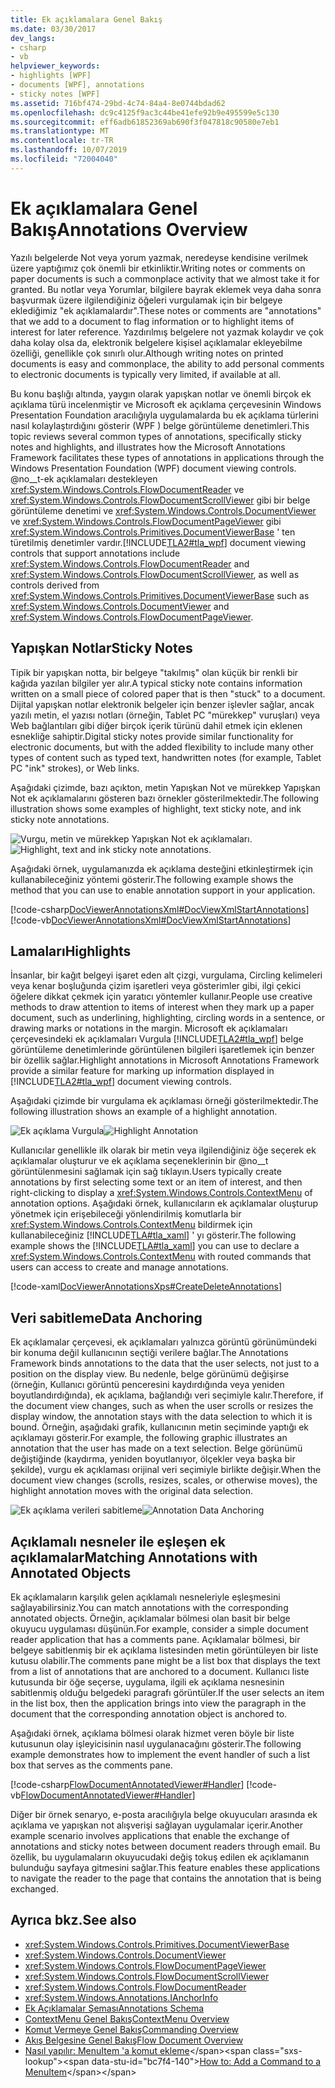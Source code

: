 ```yaml
---
title: Ek açıklamalara Genel Bakış
ms.date: 03/30/2017
dev_langs:
- csharp
- vb
helpviewer_keywords:
- highlights [WPF]
- documents [WPF], annotations
- sticky notes [WPF]
ms.assetid: 716bf474-29bd-4c74-84a4-8e0744bdad62
ms.openlocfilehash: dc9c4125f9ac3c44be41efe92b9e495599e5c130
ms.sourcegitcommit: eff6adb61852369ab690f3f047818c90580e7eb1
ms.translationtype: MT
ms.contentlocale: tr-TR
ms.lasthandoff: 10/07/2019
ms.locfileid: "72004040"
---
```

# <a name="annotations-overview"></a><span data-ttu-id="bc7f4-102">Ek açıklamalara Genel Bakış</span><span class="sxs-lookup"><span data-stu-id="bc7f4-102">Annotations Overview</span></span>
<span data-ttu-id="bc7f4-103">Yazılı belgelerde Not veya yorum yazmak, neredeyse kendisine verilmek üzere yaptığımız çok önemli bir etkinliktir.</span><span class="sxs-lookup"><span data-stu-id="bc7f4-103">Writing notes or comments on paper documents is such a commonplace activity that we almost take it for granted.</span></span> <span data-ttu-id="bc7f4-104">Bu notlar veya Yorumlar, bilgilere bayrak eklemek veya daha sonra başvurmak üzere ilgilendiğiniz öğeleri vurgulamak için bir belgeye eklediğimiz "ek açıklamalardır".</span><span class="sxs-lookup"><span data-stu-id="bc7f4-104">These notes or comments are "annotations" that we add to a document to flag information or to highlight items of interest for later reference.</span></span> <span data-ttu-id="bc7f4-105">Yazdırılmış belgelere not yazmak kolaydır ve çok daha kolay olsa da, elektronik belgelere kişisel açıklamalar ekleyebilme özelliği, genellikle çok sınırlı olur.</span><span class="sxs-lookup"><span data-stu-id="bc7f4-105">Although writing notes on printed documents is easy and commonplace, the ability to add personal comments to electronic documents is typically very limited, if available at all.</span></span>  
  
 <span data-ttu-id="bc7f4-106">Bu konu başlığı altında, yaygın olarak yapışkan notlar ve önemli birçok ek açıklama türü incelenmiştir ve Microsoft ek açıklama çerçevesinin Windows Presentation Foundation aracılığıyla uygulamalarda bu ek açıklama türlerini nasıl kolaylaştırdığını gösterir (WPF ) belge görüntüleme denetimleri.</span><span class="sxs-lookup"><span data-stu-id="bc7f4-106">This topic reviews several common types of annotations, specifically sticky notes and highlights, and illustrates how the Microsoft Annotations Framework facilitates these types of annotations in applications through the Windows Presentation Foundation (WPF) document viewing controls.</span></span>  <span data-ttu-id="bc7f4-107">@no__t-ek açıklamaları destekleyen <xref:System.Windows.Controls.FlowDocumentReader> ve <xref:System.Windows.Controls.FlowDocumentScrollViewer> gibi bir belge görüntüleme denetimi ve <xref:System.Windows.Controls.DocumentViewer> ve <xref:System.Windows.Controls.FlowDocumentPageViewer> gibi <xref:System.Windows.Controls.Primitives.DocumentViewerBase> ' ten türetilmiş denetimler vardır.</span><span class="sxs-lookup"><span data-stu-id="bc7f4-107">[!INCLUDE[TLA2#tla_wpf](../../../../includes/tla2sharptla-wpf-md.md)] document viewing controls that support annotations include <xref:System.Windows.Controls.FlowDocumentReader> and <xref:System.Windows.Controls.FlowDocumentScrollViewer>, as well as controls derived from <xref:System.Windows.Controls.Primitives.DocumentViewerBase> such as <xref:System.Windows.Controls.DocumentViewer> and <xref:System.Windows.Controls.FlowDocumentPageViewer>.</span></span>  

<a name="caf1_type_stickynotes"></a>   
## <a name="sticky-notes"></a><span data-ttu-id="bc7f4-108">Yapışkan Notlar</span><span class="sxs-lookup"><span data-stu-id="bc7f4-108">Sticky Notes</span></span>  
 <span data-ttu-id="bc7f4-109">Tipik bir yapışkan notta, bir belgeye "takılmış" olan küçük bir renkli bir kağıda yazılan bilgiler yer alır.</span><span class="sxs-lookup"><span data-stu-id="bc7f4-109">A typical sticky note contains information written on a small piece of colored paper that is then "stuck" to a document.</span></span> <span data-ttu-id="bc7f4-110">Dijital yapışkan notlar elektronik belgeler için benzer işlevler sağlar, ancak yazılı metin, el yazısı notları (örneğin, Tablet PC "mürekkep" vuruşları) veya Web bağlantıları gibi diğer birçok içerik türünü dahil etmek için eklenen esnekliğe sahiptir.</span><span class="sxs-lookup"><span data-stu-id="bc7f4-110">Digital sticky notes provide similar functionality for electronic documents, but with the added flexibility to include many other types of content such as typed text, handwritten notes (for example, Tablet PC "ink" strokes), or Web links.</span></span>  
  
 <span data-ttu-id="bc7f4-111">Aşağıdaki çizimde, bazı açıkton, metin Yapışkan Not ve mürekkep Yapışkan Not ek açıklamalarını gösteren bazı örnekler gösterilmektedir.</span><span class="sxs-lookup"><span data-stu-id="bc7f4-111">The following illustration shows some examples of highlight, text sticky note, and ink sticky note annotations.</span></span>  
  
 <span data-ttu-id="bc7f4-112">![Vurgu, metin ve mürekkep Yapışkan Not ek açıklamaları.](./media/caf-stickynote.jpg "CAF_StickyNote")</span><span class="sxs-lookup"><span data-stu-id="bc7f4-112">![Highlight, text and ink sticky note annotations.](./media/caf-stickynote.jpg "CAF_StickyNote")</span></span>  
  
 <span data-ttu-id="bc7f4-113">Aşağıdaki örnek, uygulamanızda ek açıklama desteğini etkinleştirmek için kullanabileceğiniz yöntemi gösterir.</span><span class="sxs-lookup"><span data-stu-id="bc7f4-113">The following example shows the method that you can use to enable annotation support in your application.</span></span>  
  
 [!code-csharp[DocViewerAnnotationsXml#DocViewXmlStartAnnotations](~/samples/snippets/csharp/VS_Snippets_Wpf/DocViewerAnnotationsXml/CSharp/Window1.xaml.cs#docviewxmlstartannotations)]
 [!code-vb[DocViewerAnnotationsXml#DocViewXmlStartAnnotations](~/samples/snippets/visualbasic/VS_Snippets_Wpf/DocViewerAnnotationsXml/visualbasic/window1.xaml.vb#docviewxmlstartannotations)]  
  
<a name="caf1_type_callouts"></a>   
## <a name="highlights"></a><span data-ttu-id="bc7f4-114">Lamaları</span><span class="sxs-lookup"><span data-stu-id="bc7f4-114">Highlights</span></span>  
 <span data-ttu-id="bc7f4-115">İnsanlar, bir kağıt belgeyi işaret eden alt çizgi, vurgulama, Circling kelimeleri veya kenar boşluğunda çizim işaretleri veya gösterimler gibi, ilgi çekici öğelere dikkat çekmek için yaratıcı yöntemler kullanır.</span><span class="sxs-lookup"><span data-stu-id="bc7f4-115">People use creative methods to draw attention to items of interest when they mark up a paper document, such as underlining, highlighting, circling words in a sentence, or drawing marks or notations in the margin.</span></span>  <span data-ttu-id="bc7f4-116">Microsoft ek açıklamaları çerçevesindeki ek açıklamaları Vurgula [!INCLUDE[TLA2#tla_wpf](../../../../includes/tla2sharptla-wpf-md.md)] belge görüntüleme denetimlerinde görüntülenen bilgileri işaretlemek için benzer bir özellik sağlar.</span><span class="sxs-lookup"><span data-stu-id="bc7f4-116">Highlight annotations in Microsoft Annotations Framework provide a similar feature for marking up information displayed in [!INCLUDE[TLA2#tla_wpf](../../../../includes/tla2sharptla-wpf-md.md)] document viewing controls.</span></span>  
  
 <span data-ttu-id="bc7f4-117">Aşağıdaki çizimde bir vurgulama ek açıklaması örneği gösterilmektedir.</span><span class="sxs-lookup"><span data-stu-id="bc7f4-117">The following illustration shows an example of a highlight annotation.</span></span>  
  
 <span data-ttu-id="bc7f4-118">![Ek açıklama](./media/caf-callouts.png "CAF_Callouts") Vurgula</span><span class="sxs-lookup"><span data-stu-id="bc7f4-118">![Highlight Annotation](./media/caf-callouts.png "CAF_Callouts")</span></span>  
  
 <span data-ttu-id="bc7f4-119">Kullanıcılar genellikle ilk olarak bir metin veya ilgilendiğiniz öğe seçerek ek açıklamalar oluşturur ve ek açıklama seçeneklerinin bir @no__t görüntülenmesini sağlamak için sağ tıklayın.</span><span class="sxs-lookup"><span data-stu-id="bc7f4-119">Users typically create annotations by first selecting some text or an item of interest, and then right-clicking to display a <xref:System.Windows.Controls.ContextMenu> of annotation options.</span></span>  <span data-ttu-id="bc7f4-120">Aşağıdaki örnek, kullanıcıların ek açıklamalar oluşturup yönetmek için erişebileceği yönlendirilmiş komutlarla bir <xref:System.Windows.Controls.ContextMenu> bildirmek için kullanabileceğiniz [!INCLUDE[TLA#tla_xaml](../../../../includes/tlasharptla-xaml-md.md)] ' yı gösterir.</span><span class="sxs-lookup"><span data-stu-id="bc7f4-120">The following example shows the [!INCLUDE[TLA#tla_xaml](../../../../includes/tlasharptla-xaml-md.md)] you can use to declare a <xref:System.Windows.Controls.ContextMenu> with routed commands that users can access to create and manage annotations.</span></span>  
  
 [!code-xaml[DocViewerAnnotationsXps#CreateDeleteAnnotations](~/samples/snippets/csharp/VS_Snippets_Wpf/DocViewerAnnotationsXps/CSharp/Window1.xaml#createdeleteannotations)]  
  
<a name="caf1_framework_data_anchoring"></a>   
## <a name="data-anchoring"></a><span data-ttu-id="bc7f4-121">Veri sabitleme</span><span class="sxs-lookup"><span data-stu-id="bc7f4-121">Data Anchoring</span></span>  
 <span data-ttu-id="bc7f4-122">Ek açıklamalar çerçevesi, ek açıklamaları yalnızca görüntü görünümündeki bir konuma değil kullanıcının seçtiği verilere bağlar.</span><span class="sxs-lookup"><span data-stu-id="bc7f4-122">The Annotations Framework binds annotations to the data that the user selects, not just to a position on the display view.</span></span> <span data-ttu-id="bc7f4-123">Bu nedenle, belge görünümü değişirse (örneğin, Kullanıcı görüntü penceresini kaydırdığında veya yeniden boyutlandırdığında), ek açıklama, bağlandığı veri seçimiyle kalır.</span><span class="sxs-lookup"><span data-stu-id="bc7f4-123">Therefore, if the document view changes, such as when the user scrolls or resizes the display window, the annotation stays with the data selection to which it is bound.</span></span> <span data-ttu-id="bc7f4-124">Örneğin, aşağıdaki grafik, kullanıcının metin seçiminde yaptığı ek açıklamayı gösterir.</span><span class="sxs-lookup"><span data-stu-id="bc7f4-124">For example, the following graphic illustrates an annotation that the user has made on a text selection.</span></span> <span data-ttu-id="bc7f4-125">Belge görünümü değiştiğinde (kaydırma, yeniden boyutlanıyor, ölçekler veya başka bir şekilde), vurgu ek açıklaması orijinal veri seçimiyle birlikte değişir.</span><span class="sxs-lookup"><span data-stu-id="bc7f4-125">When the document view changes (scrolls, resizes, scales, or otherwise moves), the highlight annotation moves with the original data selection.</span></span>  
  
 <span data-ttu-id="bc7f4-126">![Ek açıklama verileri sabitleme](./media/caf-dataanchoring.png "CAF_DataAnchoring")</span><span class="sxs-lookup"><span data-stu-id="bc7f4-126">![Annotation Data Anchoring](./media/caf-dataanchoring.png "CAF_DataAnchoring")</span></span>  
  
<a name="matching_annotations_with_annotated_objects"></a>   
## <a name="matching-annotations-with-annotated-objects"></a><span data-ttu-id="bc7f4-127">Açıklamalı nesneler ile eşleşen ek açıklamalar</span><span class="sxs-lookup"><span data-stu-id="bc7f4-127">Matching Annotations with Annotated Objects</span></span>  
 <span data-ttu-id="bc7f4-128">Ek açıklamaların karşılık gelen açıklamalı nesneleriyle eşleşmesini sağlayabilirsiniz.</span><span class="sxs-lookup"><span data-stu-id="bc7f4-128">You can match annotations with the corresponding annotated objects.</span></span> <span data-ttu-id="bc7f4-129">Örneğin, açıklamalar bölmesi olan basit bir belge okuyucu uygulaması düşünün.</span><span class="sxs-lookup"><span data-stu-id="bc7f4-129">For example, consider a simple document reader application that has a comments pane.</span></span> <span data-ttu-id="bc7f4-130">Açıklamalar bölmesi, bir belgeye sabitlenmiş bir ek açıklama listesinden metin görüntüleyen bir liste kutusu olabilir.</span><span class="sxs-lookup"><span data-stu-id="bc7f4-130">The comments pane might be a list box that displays the text from a list of annotations that are anchored to a document.</span></span> <span data-ttu-id="bc7f4-131">Kullanıcı liste kutusunda bir öğe seçerse, uygulama, ilgili ek açıklama nesnesinin sabitlenmiş olduğu belgedeki paragrafı görüntüler.</span><span class="sxs-lookup"><span data-stu-id="bc7f4-131">If the user selects an item in the list box, then the application brings into view the paragraph in the document that the corresponding annotation object is anchored to.</span></span>  
  
 <span data-ttu-id="bc7f4-132">Aşağıdaki örnek, açıklama bölmesi olarak hizmet veren böyle bir liste kutusunun olay işleyicisinin nasıl uygulanacağını gösterir.</span><span class="sxs-lookup"><span data-stu-id="bc7f4-132">The following example demonstrates how to implement the event handler of such a list box that serves as the comments pane.</span></span>  
  
 [!code-csharp[FlowDocumentAnnotatedViewer#Handler](~/samples/snippets/csharp/VS_Snippets_Wpf/FlowDocumentAnnotatedViewer/CSharp/Window1.xaml.cs#handler)]
 [!code-vb[FlowDocumentAnnotatedViewer#Handler](~/samples/snippets/visualbasic/VS_Snippets_Wpf/FlowDocumentAnnotatedViewer/visualbasic/window1.xaml.vb#handler)]  
  
 <span data-ttu-id="bc7f4-133">Diğer bir örnek senaryo, e-posta aracılığıyla belge okuyucuları arasında ek açıklama ve yapışkan not alışverişi sağlayan uygulamalar içerir.</span><span class="sxs-lookup"><span data-stu-id="bc7f4-133">Another example scenario involves applications that enable the exchange of annotations and sticky notes between document readers through email.</span></span> <span data-ttu-id="bc7f4-134">Bu özellik, bu uygulamaların okuyucudaki değiş tokuş edilen ek açıklamanın bulunduğu sayfaya gitmesini sağlar.</span><span class="sxs-lookup"><span data-stu-id="bc7f4-134">This feature enables these applications to navigate the reader to the page that contains the annotation that is being exchanged.</span></span>  
  
## <a name="see-also"></a><span data-ttu-id="bc7f4-135">Ayrıca bkz.</span><span class="sxs-lookup"><span data-stu-id="bc7f4-135">See also</span></span>

- <xref:System.Windows.Controls.Primitives.DocumentViewerBase>
- <xref:System.Windows.Controls.DocumentViewer>
- <xref:System.Windows.Controls.FlowDocumentPageViewer>
- <xref:System.Windows.Controls.FlowDocumentScrollViewer>
- <xref:System.Windows.Controls.FlowDocumentReader>
- <xref:System.Windows.Annotations.IAnchorInfo>
- [<span data-ttu-id="bc7f4-136">Ek Açıklamalar Şeması</span><span class="sxs-lookup"><span data-stu-id="bc7f4-136">Annotations Schema</span></span>](annotations-schema.md)
- [<span data-ttu-id="bc7f4-137">ContextMenu Genel Bakış</span><span class="sxs-lookup"><span data-stu-id="bc7f4-137">ContextMenu Overview</span></span>](../controls/contextmenu-overview.md)
- [<span data-ttu-id="bc7f4-138">Komut Vermeye Genel Bakış</span><span class="sxs-lookup"><span data-stu-id="bc7f4-138">Commanding Overview</span></span>](commanding-overview.md)
- [<span data-ttu-id="bc7f4-139">Akış Belgesine Genel Bakış</span><span class="sxs-lookup"><span data-stu-id="bc7f4-139">Flow Document Overview</span></span>](flow-document-overview.md)
- <span data-ttu-id="bc7f4-140">[Nasıl yapılır: MenuItem 'a komut ekleme](https://docs.microsoft.com/previous-versions/dotnet/netframework-3.5/ms741839(v=vs.90))</span><span class="sxs-lookup"><span data-stu-id="bc7f4-140">[How to: Add a Command to a MenuItem](https://docs.microsoft.com/previous-versions/dotnet/netframework-3.5/ms741839(v=vs.90))</span></span>
